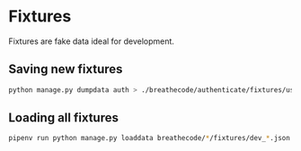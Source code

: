 # Fixtures

Fixtures are fake data ideal for development.

## Saving new fixtures

```bash
python manage.py dumpdata auth > ./breathecode/authenticate/fixtures/users.json
```

## Loading all fixtures

```bash
pipenv run python manage.py loaddata breathecode/*/fixtures/dev_*.json
```

